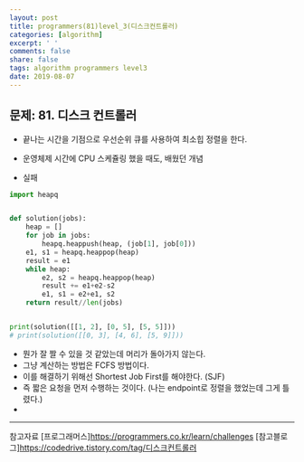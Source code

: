 ```yaml
---
layout: post
title: programmers(81)level_3(디스크컨트롤러)
categories: [algorithm]
excerpt: ' '
comments: false
share: false
tags: algorithm programmers level3
date: 2019-08-07
---
```


## 문제: 81. 디스크 컨트롤러

- 끝나는 시간을 기점으로 우선순위 큐를 사용하여 최소힙 정렬을 한다.
- 운영체제 시간에 CPU 스케쥴링 했을 때도, 배웠던 개념

- 실패

```python
import heapq


def solution(jobs):
    heap = []
    for job in jobs:
        heapq.heappush(heap, (job[1], job[0]))
    e1, s1 = heapq.heappop(heap)
    result = e1
    while heap:
        e2, s2 = heapq.heappop(heap)
        result += e1+e2-s2
        e1, s1 = e2+e1, s2
    return result//len(jobs)


print(solution([[1, 2], [0, 5], [5, 5]]))
# print(solution([[0, 3], [4, 6], [5, 9]]))

```

- 뭔가 잘 짤 수 있을 것 같았는데 머리가 돌아가지 않는다.
- 그냥 계산하는 방법은 FCFS 방법이다.
- 이를 해결하기 위해선 Shortest Job First를 해야한다. (SJF)
- 즉 짧은 요청을 먼저 수행하는 것이다. (나는 endpoint로 정렬을 했었는데 그게 틀렸다.)
-

---

참고자료
[프로그래머스]<https://programmers.co.kr/learn/challenges>
[참고블로그]<https://codedrive.tistory.com/tag/디스크컨트롤러>
